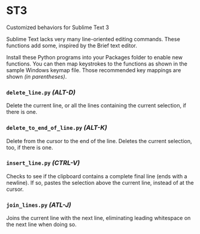 ST3
===

Customized behaviors for Sublime Text 3

Sublime Text lacks very many line-oriented editing
commands. These functions add some, inspired by the Brief text editor.

Install these Python programs into your Packages folder
to enable new functions. You can then map keystrokes to the
functions as shown in the sample Windows keymap file. Those
recommended key mappings are shown *(in parentheses)*.

### `delete_line.py` *(ALT-D)*

Delete the current line, or all the lines containing the
current selection, if there is one.

### `delete_to_end_of_line.py` *(ALT-K)*

Delete from the cursor to the end of the line. Deletes
the current selection, too, if there is one.

### `insert_line.py` *(CTRL-V)*

Checks to see if the clipboard contains a complete final
line (ends with a newline). If so, pastes the selection
above the current line, instead of at the cursor.

### `join_lines.py` *(ATL-J)*

Joins the current line with the next line, eliminating
leading whitespace on the next line when doing so.
